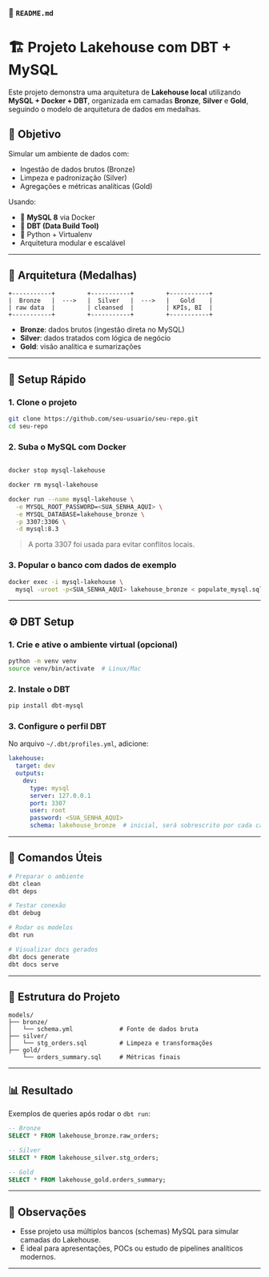 ### 📝 `README.md`

# 🏗️ Projeto Lakehouse com DBT + MySQL

Este projeto demonstra uma arquitetura de **Lakehouse local** utilizando **MySQL + Docker + DBT**, organizada em camadas **Bronze**, **Silver** e **Gold**, seguindo o modelo de arquitetura de dados em medalhas.


## 📌 Objetivo

Simular um ambiente de dados com:
- Ingestão de dados brutos (Bronze)
- Limpeza e padronização (Silver)
- Agregações e métricas analíticas (Gold)

Usando:
- 🐬 **MySQL 8** via Docker
- 🧙 **DBT (Data Build Tool)**
- 🐍 Python + Virtualenv
- Arquitetura modular e escalável

---

## 🧱 Arquitetura (Medalhas)

```
+-----------+         +-----------+         +-----------+
|  Bronze   |  --->   |  Silver   |  --->   |   Gold    |
| raw data  |         | cleansed  |         | KPIs, BI  |
+-----------+         +-----------+         +-----------+
```

- **Bronze**: dados brutos (ingestão direta no MySQL)
- **Silver**: dados tratados com lógica de negócio
- **Gold**: visão analítica e sumarizações

---

## 🚀 Setup Rápido

### 1. Clone o projeto

```bash
git clone https://github.com/seu-usuario/seu-repo.git
cd seu-repo
```

### 2. Suba o MySQL com Docker

```bash

docker stop mysql-lakehouse

docker rm mysql-lakehouse

docker run --name mysql-lakehouse \
  -e MYSQL_ROOT_PASSWORD=<SUA_SENHA_AQUI> \
  -e MYSQL_DATABASE=lakehouse_bronze \
  -p 3307:3306 \
  -d mysql:8.3
```

> A porta 3307 foi usada para evitar conflitos locais.

### 3. Popular o banco com dados de exemplo

```bash
docker exec -i mysql-lakehouse \
  mysql -uroot -p<SUA_SENHA_AQUI> lakehouse_bronze < populate_mysql.sql
```

---

## ⚙️ DBT Setup

### 1. Crie e ative o ambiente virtual (opcional)

```bash
python -m venv venv
source venv/bin/activate  # Linux/Mac
```

### 2. Instale o DBT

```bash
pip install dbt-mysql
```

### 3. Configure o perfil DBT

No arquivo `~/.dbt/profiles.yml`, adicione:

```yaml
lakehouse:
  target: dev
  outputs:
    dev:
      type: mysql
      server: 127.0.0.1
      port: 3307
      user: root
      password: <SUA_SENHA_AQUI>
      schema: lakehouse_bronze  # inicial, será sobrescrito por cada camada
```

---

## 🏃 Comandos Úteis

```bash
# Preparar o ambiente
dbt clean
dbt deps

# Testar conexão
dbt debug

# Rodar os modelos
dbt run

# Visualizar docs gerados
dbt docs generate
dbt docs serve

```

---

## 📂 Estrutura do Projeto

```
models/
├── bronze/
│   └── schema.yml             # Fonte de dados bruta
├── silver/
│   └── stg_orders.sql         # Limpeza e transformações
├── gold/
    └── orders_summary.sql     # Métricas finais
```

---

## 📊 Resultado

Exemplos de queries após rodar o `dbt run`:

```sql
-- Bronze
SELECT * FROM lakehouse_bronze.raw_orders;

-- Silver
SELECT * FROM lakehouse_silver.stg_orders;

-- Gold
SELECT * FROM lakehouse_gold.orders_summary;
```

---

## 🧠 Observações

- Esse projeto usa múltiplos bancos (schemas) MySQL para simular camadas do Lakehouse.
- É ideal para apresentações, POCs ou estudo de pipelines analíticos modernos.

---
